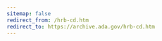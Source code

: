 ```yaml
---
sitemap: false 
redirect_from: /hrb-cd.htm 
redirect_to: https://archive.ada.gov/hrb-cd.htm 
---
```

